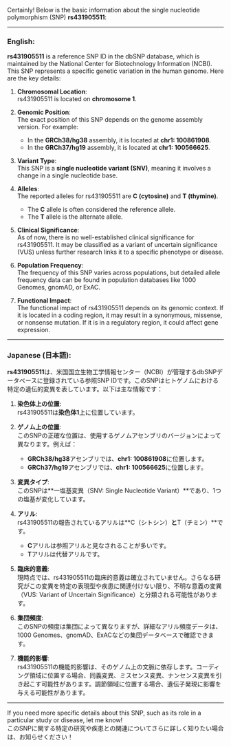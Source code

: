 Certainly! Below is the basic information about the single nucleotide polymorphism (SNP) **rs431905511**:

---

### **English:**
**rs431905511** is a reference SNP ID in the dbSNP database, which is maintained by the National Center for Biotechnology Information (NCBI). This SNP represents a specific genetic variation in the human genome. Here are the key details:

1. **Chromosomal Location**:  
   rs431905511 is located on **chromosome 1**.

2. **Genomic Position**:  
   The exact position of this SNP depends on the genome assembly version. For example:  
   - In the **GRCh38/hg38** assembly, it is located at **chr1: 100861908**.  
   - In the **GRCh37/hg19** assembly, it is located at **chr1: 100566625**.

3. **Variant Type**:  
   This SNP is a **single nucleotide variant (SNV)**, meaning it involves a change in a single nucleotide base.

4. **Alleles**:  
   The reported alleles for rs431905511 are **C (cytosine)** and **T (thymine)**.  
   - The **C** allele is often considered the reference allele.  
   - The **T** allele is the alternate allele.

5. **Clinical Significance**:  
   As of now, there is no well-established clinical significance for rs431905511. It may be classified as a variant of uncertain significance (VUS) unless further research links it to a specific phenotype or disease.

6. **Population Frequency**:  
   The frequency of this SNP varies across populations, but detailed allele frequency data can be found in population databases like 1000 Genomes, gnomAD, or ExAC.

7. **Functional Impact**:  
   The functional impact of rs431905511 depends on its genomic context. If it is located in a coding region, it may result in a synonymous, missense, or nonsense mutation. If it is in a regulatory region, it could affect gene expression.

---

### **Japanese (日本語):**
**rs431905511**は、米国国立生物工学情報センター（NCBI）が管理するdbSNPデータベースに登録されている参照SNP IDです。このSNPはヒトゲノムにおける特定の遺伝的変異を表しています。以下は主な情報です：

1. **染色体上の位置**:  
   rs431905511は**染色体1**上に位置しています。

2. **ゲノム上の位置**:  
   このSNPの正確な位置は、使用するゲノムアセンブリのバージョンによって異なります。例えば：  
   - **GRCh38/hg38**アセンブリでは、**chr1: 100861908**に位置します。  
   - **GRCh37/hg19**アセンブリでは、**chr1: 100566625**に位置します。

3. **変異タイプ**:  
   このSNPは**一塩基変異（SNV: Single Nucleotide Variant）**であり、1つの塩基が変化しています。

4. **アリル**:  
   rs431905511の報告されているアリルは**C（シトシン）**と**T（チミン）**です。  
   - **C**アリルは参照アリルと見なされることが多いです。  
   - **T**アリルは代替アリルです。

5. **臨床的意義**:  
   現時点では、rs431905511の臨床的意義は確立されていません。さらなる研究がこの変異を特定の表現型や疾患に関連付けない限り、不明な意義の変異（VUS: Variant of Uncertain Significance）と分類される可能性があります。

6. **集団頻度**:  
   このSNPの頻度は集団によって異なりますが、詳細なアリル頻度データは、1000 Genomes、gnomAD、ExACなどの集団データベースで確認できます。

7. **機能的影響**:  
   rs431905511の機能的影響は、そのゲノム上の文脈に依存します。コーディング領域に位置する場合、同義変異、ミスセンス変異、ナンセンス変異を引き起こす可能性があります。調節領域に位置する場合、遺伝子発現に影響を与える可能性があります。

---

If you need more specific details about this SNP, such as its role in a particular study or disease, let me know!  
このSNPに関する特定の研究や疾患との関連についてさらに詳しく知りたい場合は、お知らせください！